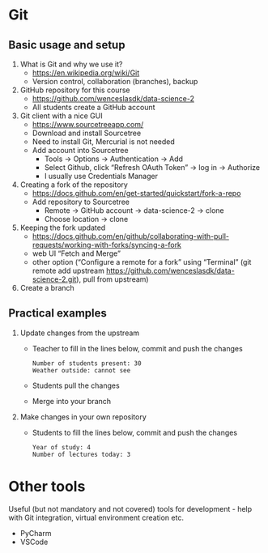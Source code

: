 # Git

## Basic usage and setup

1. What is Git and why we use it?
   - https://en.wikipedia.org/wiki/Git
   - Version control, collaboration (branches), backup
2. GitHub repository for this course
   - https://github.com/wenceslasdk/data-science-2
   - All students create a GitHub account
3. Git client with a nice GUI
   - https://www.sourcetreeapp.com/
   - Download and install Sourcetree 
   - Need to install Git, Mercurial is not needed
   - Add account into Sourcetree 
     - Tools -> Options -> Authentication -> Add
     - Select Github, click “Refresh OAuth Token” -> log in -> Authorize
	 - I usually use Credentials Manager
4. Creating a fork of the repository
   - https://docs.github.com/en/get-started/quickstart/fork-a-repo
   - Add repository to Sourcetree
     - Remote -> GitHub account -> data-science-2 -> clone
     - Choose location -> clone
5. Keeping the fork updated
   - https://docs.github.com/en/github/collaborating-with-pull-requests/working-with-forks/syncing-a-fork
   - web UI “Fetch and Merge”
   - other option (“Configure a remote for a fork” using “Terminal” (git remote add upstream https://github.com/wenceslasdk/data-science-2.git), pull from upstream)
6.	Create a branch


## Practical examples
1. Update changes from the upstream
   - Teacher to fill in the lines below, commit and push the changes

         Number of students present: 30
         Weather outside: cannot see
   
   - Students pull the changes
   - Merge into your branch

2. Make changes in your own repository 
   - Students to fill the lines below, commit and push the changes
   
         Year of study: 4
         Number of lectures today: 3

# Other tools

Useful (but not mandatory and not covered) tools for development - help with Git integration, virtual environment creation etc.

- PyCharm
- VSCode